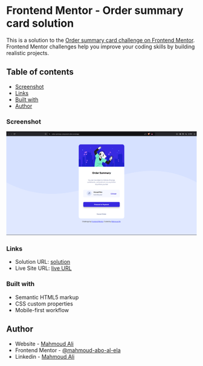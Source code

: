 # Frontend Mentor - Order summary card solution

This is a solution to the [Order summary card challenge on Frontend Mentor](https://www.frontendmentor.io/challenges/order-summary-component-QlPmajDUj). Frontend Mentor challenges help you improve your coding skills by building realistic projects. 

## Table of contents

  - [Screenshot](#screenshot)
  - [Links](#links)
  - [Built with](#built-with)
  - [Author](#author)


### Screenshot

![](./images/Screenshot.png)

### Links

- Solution URL: [solution](https://github.com/mahmoud-abo-al-ela/Frontend-Mentor/tree/main/order-summary-component])
- Live Site URL: [live URL](https://your-live-site-url.com](https://order-summary-component-ebon.vercel.app/]))

### Built with

- Semantic HTML5 markup
- CSS custom properties
- Mobile-first workflow

## Author

- Website - [Mahmoud Ali](https://www.your-site.com](https://mahmoud-ali-portfolio.netlify.app/))
- Frontend Mentor - [@mahmoud-abo-al-ela](https://www.frontendmentor.io/profile/mahmoud-abo-al-ela)
- Linkedin - [Mahmoud Ali](https://www.linkedin.com/in/mahmoud-abo-al-ela/)
